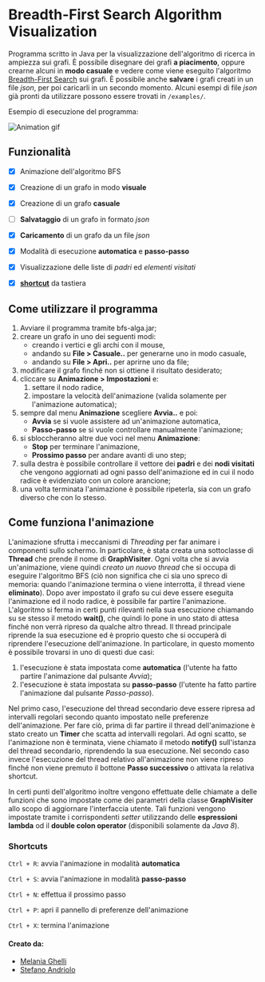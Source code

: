 # Breadth-First Search Algorithm Visualization

Programma scritto in Java per la visualizzazione dell'algoritmo di ricerca in ampiezza sui grafi. È possibile disegnare dei grafi **a piacimento**, oppure crearne alcuni in **modo casuale** e vedere come viene eseguito l'algoritmo [Breadth-First Search](https://it.wikipedia.org/wiki/Ricerca_in_ampiezza) sui grafi. È possibile anche **salvare** i grafi creati in un file *json*, per poi caricarli in un secondo momento. Alcuni esempi di file *json* già pronti da utilizzare possono essere trovati in `/examples/`.

Esempio di esecuzione del programma:

![Animation gif](https://media.giphy.com/media/l4FGnSnmAUO50mbUk/giphy.gif)


## Funzionalità

- [x] Animazione dell'algoritmo BFS
- [x] Creazione di un grafo in modo **visuale**
- [x] Creazione di un grafo **casuale**
- [ ] **Salvataggio** di un grafo in formato *json*
- [x] **Caricamento** di un grafo da un file *json*
- [x] Modalità di esecuzione **automatica** e **passo-passo**
- [x] Visualizzazione delle liste di *padri* ed *elementi visitati*
- [x] **[shortcut](https://github.com/steppp/Breadth-First-Search/blob/master/README.md#shortcuts)** da tastiera


## Come utilizzare il programma

1. Avviare il programma tramite bfs-alga.jar;
2. creare un grafo in uno dei seguenti modi:
    * creando i vertici e gli archi con il mouse,
    * andando su **File > Casuale..** per generarne uno in modo casuale,
    * andando su **File > Apri..** per aprirne uno da file;
3. modificare il grafo finché non si ottiene il risultato desiderato;
4. cliccare su **Animazione > Impostazioni** e:
   1. settare il nodo radice,
   2. impostare la velocità dell'animazione (valida solamente per l'animazione automatica);
5. sempre dal menu **Animazione** scegliere **Avvia..** e poi:
    * **Avvia** se si vuole assistere ad un'animazione automatica,
    * **Passo-passo** se si vuole controllare manualmente l'animazione;
6. si sbloccheranno altre due voci nel menu **Animazione**:
    * **Stop** per terminare l'animazione,
    * **Prossimo passo** per andare avanti di uno step;
7. sulla destra è possibile controllare il vettore dei **padri** e dei **nodi visitati** che vengono aggiornati ad ogni passo dell'animazione ed in cui il nodo radice è evidenziato con un colore arancione;
8. una volta terminata l'animazione è possibile ripeterla, sia con un grafo diverso che con lo stesso.


## Come funziona l'animazione

L'animazione sfrutta i meccanismi di *Threading* per far animare i componenti sullo schermo. In particolare, è stata creata una sottoclasse di **Thread** che prende il nome di **GraphVisiter**. Ogni volta che si avvia un'animazione, viene quindi *creato un nuovo thread* che si occupa di eseguire l'algoritmo BFS (ciò non significa che ci sia uno spreco di memoria: quando l'animazione termina o viene interrotta, il thread viene **eliminato**). Dopo aver impostato il grafo su cui deve essere eseguita l'animazione ed il nodo radice, è possibile far partire l'animazione. L'algoritmo si ferma in certi punti rilevanti nella sua esecuzione chiamando su se stesso il metodo **wait()**, che quindi lo pone in uno stato di attesa finché non verrà ripreso da qualche altro thread. Il thread principale riprende la sua esecuzione ed è proprio questo che si occuperà di riprendere l'esecuzione dell'animazione. In particolare, in questo momento è possibile trovarsi in uno di questi due casi:
1. l'esecuzione è stata impostata come **automatica** (l'utente ha fatto partire l'animazione dal pulsante *Avvia*);
2. l'esecuzione è stata impostata su **passo-passo** (l'utente ha fatto partire l'animazione dal pulsante *Passo-passo*).

Nel primo caso, l'esecuzione del thread secondario deve essere ripresa ad intervalli regolari secondo quanto impostato nelle preferenze dell'animazione. Per fare ciò, prima di far partire il thread dell'animazione è stato creato un **Timer** che scatta ad intervalli regolari. Ad ogni scatto, se l'animazione non è terminata, viene chiamato il metodo **notify()** sull'istanza del thread secondario, riprendendo la sua esecuzione. Nel secondo caso invece l'esecuzione del thread relativo all'animazione non viene ripreso finché non viene premuto il bottone **Passo successivo** o attivata la relativa shortcut.

In certi punti dell'algoritmo inoltre vengono effettuate delle chiamate a delle funzioni che sono impostate come dei parametri della classe **GraphVisiter** allo scopo di aggiornare l'interfaccia utente. Tali funzioni vengono impostate tramite i corrispondenti *setter* utilizzando delle **espressioni lambda** od il **double colon operator** (disponibili solamente da *Java 8*).


### Shortcuts

`Ctrl + R`: avvia l'animazione in modalità **automatica**

`Ctrl + S`: avvia l'animazione in modalità **passo-passo**

`Ctrl + N`: effettua il prossimo passo

`Ctrl + P`: apri il pannello di preferenze dell'animazione

`Ctrl + X`: termina l'animazione


#### Creato da:
*  [Melania Ghelli](https://github.com/melastone)
*  [Stefano Andriolo](https://github.com/steppp)

